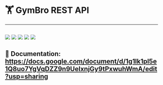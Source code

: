 # 🏋️ GymBro REST API
--- 
<img
src="https://img.shields.io/badge/JavaScript-f7df1e?style=for-the-badge&logo=javascript&logoColor=000000">
<img
src="https://img.shields.io/badge/TypeScript-007ACC?style=for-the-badge&logo=typescript&logoColor=white">
<img
src="https://img.shields.io/badge/Node.js-339933?style=for-the-badge&logo=nodedotjs&logoColor=white">
<img
src="https://img.shields.io/badge/Express.js-000000?style=for-the-badge&logo=express&logoColor=white">
<img
src="https://img.shields.io/badge/MongoDB-4EA94B?style=for-the-badge&logo=mongodb&logoColor=white">
---
📖 Documentation: https://docs.google.com/document/d/1g1lk1pl5e1Q8uo7YgVqDZZ9n9UelxnjGy9tPxwuhWmA/edit?usp=sharing
---
